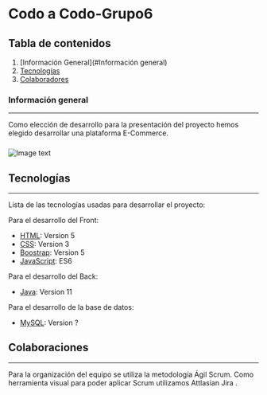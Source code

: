 # Codo a Codo-Grupo6

## Tabla de contenidos
1. [Información General](#Información general)
2. [Tecnologías](#tecnologías)
3. [Colaboradores](#Colaboraciones)
### Información general
***
Como elección de desarrollo para la presentación del proyecto hemos elegido desarrollar una plataforma E-Commerce. 
### 
![Image text](http://www.cuarto.com.ar/cuarto/wp-content/uploads/2022/05/comercio-electronico-696x418.jpg)
## Tecnologías
***
Lista de las tecnologías usadas para desarrollar el proyecto:

Para el desarrollo del Front:
* [HTML](https://example.com): Version 5
* [CSS](https://example.com): Version 3
* [Boostrap](https://example.com): Version 5
* [JavaScript](https://example.com): ES6

Para el desarrollo del Back:
* [Java](https://example.com): Version 11

Para el desarrollo de la base de datos:
* [MySQL](https://example.com): Version ?

## Colaboraciones
***
Para la organización del equipo se utiliza la metodología Ágil Scrum. Como herramienta visual para poder aplicar Scrum utilizamos Attlasian Jira .
